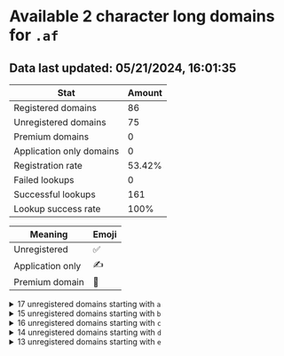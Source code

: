 # Available 2 character long domains for `.af`

## Data last updated: 05/21/2024, 16:01:35

|Stat|Amount|
|--|--|
|Registered domains|86|
|Unregistered domains|75|
|Premium domains|0|
|Application only domains|0|
|Registration rate|53.42%|
|Failed lookups|0|
|Successful lookups|161|
|Lookup success rate|100%|


|Meaning|Emoji|
|--|--|
|Unregistered|:white_check_mark:|
|Application only|:writing_hand:|
|Premium domain|:gem:|

<details>
<summary>17 unregistered domains starting with <bold><code>a</code></bold></summary>

|Type|Domain|
|--|--|
|:white_check_mark:|`a0.af`|
|:white_check_mark:|`a3.af`|
|:white_check_mark:|`a4.af`|
|:white_check_mark:|`a5.af`|
|:white_check_mark:|`a6.af`|
|:white_check_mark:|`a7.af`|
|:white_check_mark:|`a8.af`|
|:white_check_mark:|`a9.af`|
|:white_check_mark:|`aa.af`|
|:white_check_mark:|`ab.af`|
|:white_check_mark:|`ac.af`|
|:white_check_mark:|`ad.af`|
|:white_check_mark:|`ae.af`|
|:white_check_mark:|`ag.af`|
|:white_check_mark:|`ai.af`|
|:white_check_mark:|`an.af`|
|:white_check_mark:|`az.af`|
</details>
<details>
<summary>15 unregistered domains starting with <bold><code>b</code></bold></summary>

|Type|Domain|
|--|--|
|:white_check_mark:|`ba.af`|
|:white_check_mark:|`bb.af`|
|:white_check_mark:|`bc.af`|
|:white_check_mark:|`bd.af`|
|:white_check_mark:|`be.af`|
|:white_check_mark:|`bf.af`|
|:white_check_mark:|`bg.af`|
|:white_check_mark:|`bh.af`|
|:white_check_mark:|`bi.af`|
|:white_check_mark:|`bj.af`|
|:white_check_mark:|`bl.af`|
|:white_check_mark:|`bm.af`|
|:white_check_mark:|`bn.af`|
|:white_check_mark:|`bo.af`|
|:white_check_mark:|`bz.af`|
</details>
<details>
<summary>16 unregistered domains starting with <bold><code>c</code></bold></summary>

|Type|Domain|
|--|--|
|:white_check_mark:|`cf.af`|
|:white_check_mark:|`cg.af`|
|:white_check_mark:|`ch.af`|
|:white_check_mark:|`ci.af`|
|:white_check_mark:|`cj.af`|
|:white_check_mark:|`ck.af`|
|:white_check_mark:|`cl.af`|
|:white_check_mark:|`cm.af`|
|:white_check_mark:|`cn.af`|
|:white_check_mark:|`co.af`|
|:white_check_mark:|`cp.af`|
|:white_check_mark:|`cq.af`|
|:white_check_mark:|`cr.af`|
|:white_check_mark:|`cs.af`|
|:white_check_mark:|`ct.af`|
|:white_check_mark:|`cu.af`|
</details>
<details>
<summary>14 unregistered domains starting with <bold><code>d</code></bold></summary>

|Type|Domain|
|--|--|
|:white_check_mark:|`da.af`|
|:white_check_mark:|`de.af`|
|:white_check_mark:|`df.af`|
|:white_check_mark:|`dg.af`|
|:white_check_mark:|`dh.af`|
|:white_check_mark:|`di.af`|
|:white_check_mark:|`dj.af`|
|:white_check_mark:|`dk.af`|
|:white_check_mark:|`dl.af`|
|:white_check_mark:|`dm.af`|
|:white_check_mark:|`dn.af`|
|:white_check_mark:|`do.af`|
|:white_check_mark:|`dp.af`|
|:white_check_mark:|`dq.af`|
</details>
<details>
<summary>13 unregistered domains starting with <bold><code>e</code></bold></summary>

|Type|Domain|
|--|--|
|:white_check_mark:|`ec.af`|
|:white_check_mark:|`ee.af`|
|:white_check_mark:|`eg.af`|
|:white_check_mark:|`eh.af`|
|:white_check_mark:|`ei.af`|
|:white_check_mark:|`ej.af`|
|:white_check_mark:|`ek.af`|
|:white_check_mark:|`el.af`|
|:white_check_mark:|`em.af`|
|:white_check_mark:|`en.af`|
|:white_check_mark:|`eo.af`|
|:white_check_mark:|`ep.af`|
|:white_check_mark:|`eq.af`|
</details>